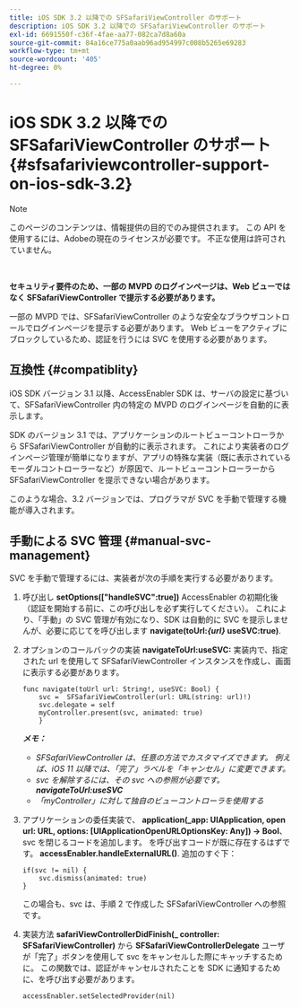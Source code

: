 ```yaml
---
title: iOS SDK 3.2 以降での SFSafariViewController のサポート
description: iOS SDK 3.2 以降での SFSafariViewController のサポート
exl-id: 6691550f-c36f-4fae-aa77-082ca7d8a60a
source-git-commit: 84a16ce775a0aab96ad954997c008b5265e69283
workflow-type: tm+mt
source-wordcount: '405'
ht-degree: 0%

---
```


# iOS SDK 3.2 以降での SFSafariViewController のサポート {#sfsafariviewcontroller-support-on-ios-sdk-3.2}

>[!NOTE]
>
>このページのコンテンツは、情報提供の目的でのみ提供されます。 この API を使用するには、Adobeの現在のライセンスが必要です。 不正な使用は許可されていません。

</br>


**セキュリティ要件のため、一部の MVPD のログインページは、Web ビューではなく SFSafariViewController で提示する必要があります。**

一部の MVPD では、SFSafariViewController のような安全なブラウザコントロールでログインページを提示する必要があります。 Web ビューをアクティブにブロックしているため、認証を行うには SVC を使用する必要があります。

## 互換性 {#compatiblity}

iOS SDK バージョン 3.1 以降、AccessEnabler SDK は、サーバの設定に基づいて、SFSafariViewController 内の特定の MVPD のログインページを自動的に表示します。

SDK のバージョン 3.1 では、アプリケーションのルートビューコントローラから SFSafariViewController が自動的に表示されます。 これにより実装者のログインページ管理が簡単になりますが、アプリの特殊な実装（既に表示されているモーダルコントローラーなど）が原因で、ルートビューコントローラーから SFSafariViewController を提示できない場合があります。

このような場合、3.2 バージョンでは、プログラマが SVC を手動で管理する機能が導入されます。

## 手動による SVC 管理 {#manual-svc-management}

SVC を手動で管理するには、実装者が次の手順を実行する必要があります。


1. 呼び出し **setOptions([&quot;handleSVC&quot;:true])** AccessEnabler の初期化後（認証を開始する前に、この呼び出しを必ず実行してください）。 これにより、「手動」の SVC 管理が有効になり、SDK は自動的に SVC を提示しませんが、必要に応じてを呼び出します **navigate(toUrl:*{url}* useSVC:true)**.

1. オプションのコールバックの実装 **navigateToUrl:useSVC:** 実装内で、指定された url を使用して SFSafariViewController インスタンスを作成し、画面に表示する必要があります。

   ```obj-c
   func navigate(toUrl url: String!, useSVC: Bool) {
       svc =  SFSafariViewController(url: URL(string: url)!)
       svc.delegate = self
       myController.present(svc, animated: true)
       }
   ```

   ***メモ：***

   - *SFSafariViewController は、任意の方法でカスタマイズできます。 例えば、iOS 11 以降では、「完了」ラベルを「キャンセル」に変更できます。*
   - *svc を解除するには、その svc への参照が必要です。**navigateToUrl:useSVC***
   - *「myController」に対して独自のビューコントローラを使用する*


1. アプリケーションの委任実装で、 **application(\_app: UIApplication, open url: URL, options: \[UIApplicationOpenURLOptionsKey: Any\]) -\> Bool**、 svc を閉じるコードを追加します。 を呼び出すコードが既に存在するはずです。 **accessEnabler.handleExternalURL()**. 追加のすぐ下：

   ```obj-c
   if(svc != nil) {
       svc.dismiss(animated: true)
   }
   ```

   この場合も、svc は、手順 2 で作成した SFSafariViewController への参照です。


1. 実装方法 **safariViewControllerDidFinish(\_ controller: SFSafariViewController)** から **SFSafariViewControllerDelegate** ユーザが「完了」ボタンを使用して svc をキャンセルした際にキャッチするために。 この関数では、認証がキャンセルされたことを SDK に通知するために、を呼び出す必要があります。

   ```obj-c
   accessEnabler.setSelectedProvider(nil)
   ```
